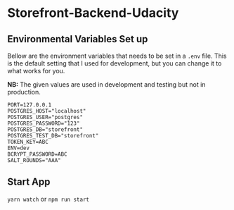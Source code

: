 # Storefront-Backend-Udacity

## Environmental Variables Set up
Bellow are the environment variables that needs to be set in a `.env` file. 
This is the default setting that I used for development, but you can change it to what works for you. 

**NB:** The given values are used in development and testing but not in production. 
```
PORT=127.0.0.1
POSTGRES_HOST="localhost"
POSTGRES_USER="postgres"
POSTGRES_PASSWORD="123"
POSTGRES_DB="storefront"
POSTGRES_TEST_DB="storefront"
TOKEN_KEY=ABC
ENV=dev
BCRYPT_PASSWORD=ABC
SALT_ROUNDS="AAA"

```

## Start App
`yarn watch` or `npm run start`